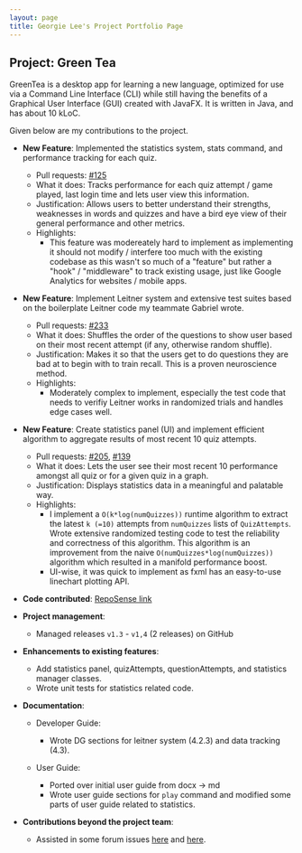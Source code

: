 ```yaml
---
layout: page
title: Georgie Lee's Project Portfolio Page
---
```


## Project: Green Tea

GreenTea is a desktop app for learning a new language, optimized for use via a Command Line Interface (CLI)
while still having the benefits of a Graphical User Interface (GUI) created with JavaFX.
It is written in Java, and has about 10 kLoC.

Given below are my contributions to the project.

- **New Feature**: Implemented the statistics system, stats command, and performance tracking for each quiz.

  - Pull requests: [#125](https://github.com/AY2021S1-CS2103T-T09-4/tp/pull/125)
  - What it does: Tracks performance for each quiz attempt / game played, last login time and lets user view this information.
  - Justification: Allows users to better understand their strengths, weaknesses in words and quizzes and have a bird eye view of their general performance and other metrics.
  - Highlights:
    - This feature was modereately hard to implement as implementing it should not modify / interfere too much with the existing codebase as this wasn't so much of a "feature" but rather a "hook" / "middleware" to track existing usage, just like Google Analytics for websites / mobile apps.

- **New Feature**: Implement Leitner system and extensive test suites based on the boilerplate Leitner code my teammate Gabriel wrote.

  - Pull requests: [#233](https://github.com/AY2021S1-CS2103T-T09-4/tp/pull/233)
  - What it does: Shuffles the order of the questions to show user based on their most recent attempt (if any, otherwise random shuffle).
  - Justification: Makes it so that the users get to do questions they are bad at to begin with to train recall. This is a proven neuroscience method.
  - Highlights:
    - Moderately complex to implement, especially the test code that needs to verifiy Leitner works in randomized trials and handles edge cases well.

* **New Feature**: Create statistics panel (UI) and implement efficient algorithm to aggregate results of most recent 10 quiz attempts.

  - Pull requests: [#205](https://github.com/AY2021S1-CS2103T-T09-4/tp/pull/205), [#139](https://github.com/AY2021S1-CS2103T-T09-4/tp/pull/139)
  - What it does: Lets the user see their most recent 10 performance amongst all quiz or for a given quiz in a graph.
  - Justification: Displays statistics data in a meaningful and palatable way.
  - Highlights:
    - I implement a `O(k*log(numQuizzes))` runtime algorithm to extract the latest `k (=10)` attempts from `numQuizzes` lists of `QuizAttempts`. Wrote extensive randomized testing code to test the reliability and correctness of this algorithm. This algorithm is an improvement from the naive `O(numQuizzes*log(numQuizzes))` algorithm which resulted in a manifold performance boost.
    - UI-wise, it was quick to implement as fxml has an easy-to-use linechart plotting API.

- **Code contributed**: [RepoSense link](https://nus-cs2103-ay2021s1.github.io/tp-dashboard/#breakdown=true&search=geoboom&sort=groupTitle&sortWithin=title&since=2020-08-14&timeframe=commit&mergegroup=&groupSelect=groupByRepos&checkedFileTypes=docs~functional-code~test-code~other)

- **Project management**:

  - Managed releases `v1.3` - `v1,4` (2 releases) on GitHub

- **Enhancements to existing features**:

  - Add statistics panel, quizAttempts, questionAttempts, and statistics manager classes.
  - Wrote unit tests for statistics related code.

- **Documentation**:

  - Developer Guide:

    - Wrote DG sections for leitner system (4.2.3) and data tracking (4.3).

  - User Guide:

    - Ported over initial user guide from docx -> md
    - Wrote user guide sections for `play` command and modified some parts of user guide related to statistics.

- **Contributions beyond the project team**:
  - Assisted in some forum issues [here](https://github.com/nus-cs2103-AY2021S1/forum/issues/1) and [here](https://github.com/nus-cs2103-AY2021S1/forum/issues/4).

